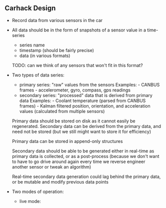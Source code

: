 Carhack Design
--------------

* Record data from various sensors in the car

* All data should be in the form of snapshots of a sensor value in a time-series
    - series name
    - timestamp (should be fairly precise)
    - data (in various formats)

    TODO: can we think of any sensors that won't fit in this format?

* Two types of data series:
    - primary series: "raw" values from the sensors
        Examples:
            - CANBUS frames
            - accelerometer, gyro, compass, gps readings
    - secondary series: "processed" data that is derived from primary data
        Examples:
            - Coolant temperature (parsed from CANBUS frames)
            - Kalman filtered position, orientation, and acceleration values
                (calculated from multiple sensors)

    Primary data should be stored on disk as it cannot easily be regenerated.
    Secondary data can be derived from the primary data, and need not be stored
    (but we still might want to store it for efficiency)

    Primary data can be stored in append-only structures

    Secondary data should be able to be generated either in real-time as primary
    data is collected, or as a post-process (because we don't want to have to
    go drive around again every time we reverse engineer another sensor or
    tweak an algorithm)

    Real-time secondary data generation could lag behind the primary data,
    or be mutable and modify previous data points


* Two modes of operation:
    - live mode:






























